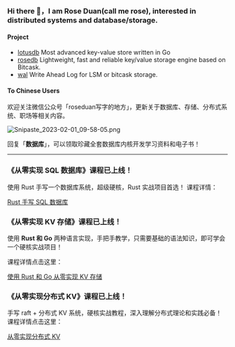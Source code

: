 ### Hi there 👋，I am Rose Duan(call me rose), interested in distributed systems and database/storage.

#### Project

* [lotusdb](https://github.com/lotusdblabs/lotusdb) Most advanced key-value store written in Go
* [rosedb](https://github.com/rosedblabs/rosedb) Lightweight, fast and reliable key/value storage engine based on Bitcask.
* [wal](https://github.com/rosedblabs/wal) Write Ahead Log for LSM or bitcask storage.

#### To Chinese Users

欢迎关注微信公众号「roseduan写字的地方」，更新关于数据库、存储、分布式系统、职场等相关内容。

![Snipaste_2023-02-01_09-58-05.png](https://cdn.nlark.com/yuque/0/2023/png/12925940/1675216713682-a3cab6f7-93ca-4699-999d-223ba77cbc97.png?x-oss-process=image%2Fresize%2Cw_1500%2Climit_0)

回复「**数据库**」，可以领取珍藏全套数据库内核开发学习资料和电子书！


***

### 《从零实现 SQL 数据库》课程已上线！
使用 Rust 手写一个数据库系统，超级硬核，Rust 实战项目首选！
课程详情：

[Rust 手写 SQL 数据库](https://w02agegxg3.feishu.cn/docx/OxwGdeM30oss7vxEG5AcUn4unEc)

### 《从零实现 KV 存储》课程已上线！

使用 **Rust 和 Go** 两种语言实现，手把手教学，只需要基础的语法知识，即可学会一个硬核实战项目！

课程详情点击这里：

[使用 Rust 和 Go 从零实现 KV 存储](https://w02agegxg3.feishu.cn/docx/Ktp3dBGl9oHdbOxbjUWcGdSnn3g)

### 《从零实现分布式 KV》课程已上线！
手写 raft + 分布式 KV 系统，硬核实战教程，深入理解分布式理论和实践必备！
课程详情点击这里：

[从零实现分布式 KV](https://av6huf2e1k.feishu.cn/docx/JCssdlgF4oRADcxxLqncPpRCn5b)
